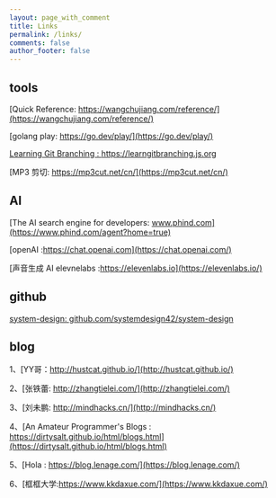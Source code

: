 ```yaml
---
layout: page_with_comment
title: Links
permalink: /links/
comments: false
author_footer: false
---
```


## tools

[Quick Reference: https://wangchujiang.com/reference/](https://wangchujiang.com/reference/)

[golang play: https://go.dev/play/](https://go.dev/play/)

[Learning Git Branching : https://learngitbranching.js.org ](https://learngitbranching.js.org/?locale=zh_CN&NODEMO=)

[MP3 剪切: https://mp3cut.net/cn/](https://mp3cut.net/cn/)

## AI 

[The AI search engine for developers: www.phind.com](https://www.phind.com/agent?home=true)

[openAI :https://chat.openai.com](https://chat.openai.com/)

[声音生成 AI elevnelabs :https://elevenlabs.io](https://elevenlabs.io/)

## github  

[system-design: github.com/systemdesign42/system-design](github.com/systemdesign42/system-design)

## blog

1、[YY哥：http://hustcat.github.io/](http://hustcat.github.io/)

2、[张铁蕾: http://zhangtielei.com/](http://zhangtielei.com/)

3、[刘未鹏: http://mindhacks.cn/](http://mindhacks.cn/)

4、[An Amateur Programmer's Blogs : https://dirtysalt.github.io/html/blogs.html](https://dirtysalt.github.io/html/blogs.html)

5、[Hola : https://blog.lenage.com/](https://blog.lenage.com/)

6、[框框大学:https://www.kkdaxue.com/](https://www.kkdaxue.com/)

